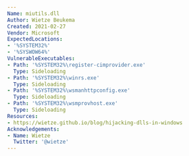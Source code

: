 ```yaml
---
Name: miutils.dll
Author: Wietze Beukema
Created: 2021-02-27
Vendor: Microsoft
ExpectedLocations:
- '%SYSTEM32%'
- '%SYSWOW64%'
VulnerableExecutables:
- Path: '%SYSTEM32%\register-cimprovider.exe'
  Type: Sideloading
- Path: '%SYSTEM32%\winrs.exe'
  Type: Sideloading
- Path: '%SYSTEM32%\wsmanhttpconfig.exe'
  Type: Sideloading
- Path: '%SYSTEM32%\wsmprovhost.exe'
  Type: Sideloading
Resources:
- https://wietze.github.io/blog/hijacking-dlls-in-windows
Acknowledgements:
- Name: Wietze
  Twitter: '@wietze'
---
```


